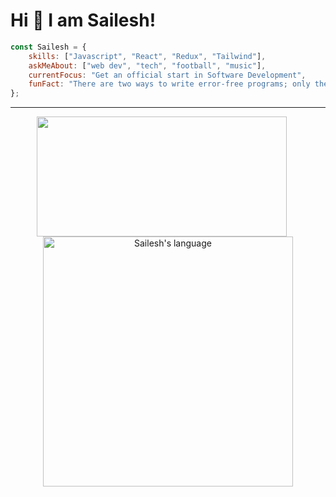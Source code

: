 # Hi 👋 I am Sailesh!

```javascript
const Sailesh = {
    skills: ["Javascript", "React", "Redux", "Tailwind"],
    askMeAbout: ["web dev", "tech", "football", "music"],
    currentFocus: "Get an official start in Software Development",
    funFact: "There are two ways to write error-free programs; only the third one works"
};
```

---
<p align="center">
<!--   <img src="https://github-readme-stats.vercel.app/api?username=SaileshMrzn&show_icons=true&theme=bear" width="400"> -->
  <img src="https://github-readme-streak-stats.herokuapp.com?user=SaileshMrzn&theme=dark&hide_border=false&layout=compact" height="192px" width="400" style="margin-right: 20px;">
  <img src="https://github-readme-stats.vercel.app/api/top-langs?username=SaileshMrzn&langs_count=10&show_icons=true&locale=en&layout=compact&theme=dark" alt="Sailesh's language" width="400"/>
</p>

